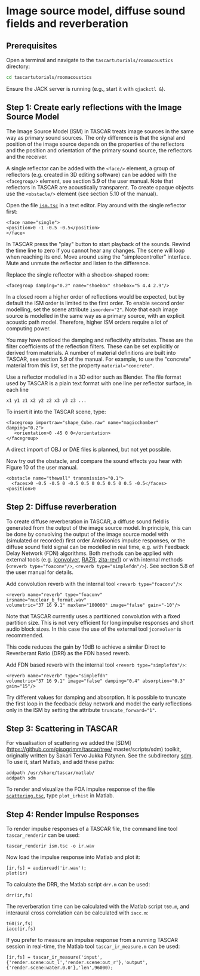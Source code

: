 # Image source model, diffuse sound fields and reverberation

## Prerequisites

Open a terminal and navigate to the `tascartutorials/roomacoustics` directory:
```bash
cd tascartutorials/roomacoustics
```

Ensure the JACK server is running (e.g., start it with `qjackctl &`).

## Step 1: Create early reflections with the Image Source Model

The Image Source Model (ISM) in TASCAR treats image sources in the same way as primary sound sources. The only difference is that the signal and position of the image source depends on the properties of the reflectors and the position and orientation of the primary sound source, the reflectors and the receiver.

A single reflector can be added with the `<face/>` element, a group of reflectors (e.g. created in 3D editing software) can be added with the `<facegroup/>` element, see section 5.9 of the user manual.  Note that reflectors in TASCAR are acoustically transparent. To create opaque objects use the `<obstacle/>` element (see section 5.10 of the manual).

Open the file [`ism.tsc`](ism.tsc) in a text editor. Play around with the single reflector first:

```
<face name="single">
<position>0 -1 -0.5 -0.5</position>
</face>
```

In TASCAR press the "play" button to start playback of the sounds. Rewind the time line to zero if you cannot hear any changes. The scene will loop when reaching its end.
Move around using the "simplecontroller" interface. Mute and unmute the reflector and listen to the difference.

Replace the single reflector with a shoebox-shaped room:

```
<facegroup damping="0.2" name="shoebox" shoebox="5 4.4 2.9"/>
```

In a closed room a higher order of reflections would be expected, but by default the ISM order is limited to the first order. To enable second order modelling, set the scene attribute `ismorder="2"`. Note that each image source is modelled in the same way as a primary source, with an explicit acoustic path model. Therefore, higher ISM orders require a lot of computing power.

You may have noticed the damping and reflectivity attributes. These are the filter coefficients of the reflection filters. These can be set explicitly or derived from materials. A number of material definitions are built into TASCAR, see section 5.9 of the manual. For example, to use the "concrete" material from this list, set the property `material="concrete"`.


Use a reflector modelled in a 3D editor such as Blender. The file format used by TASCAR is a plain text format with one line per reflector surface, in each line

```
x1 y1 z1 x2 y2 z2 x3 y3 z3 ...
```
To insert it into the TASCAR scene, type:
```
<facegroup importraw="shape_Cube.raw" name="magicchamber" damping="0.2">
   <orientation>0 -45 0 0</orientation>
</facegroup>
```
A direct import of OBJ or DAE files is planned, but not yet possible.

Now try out the obstacle, and compare the sound effects you hear with Figure 10 of the user
manual.
```
<obstacle name="thewall" transmission="0.1">
  <faces>0 -0.5 -0.5 0 -0.5 0.5 0 0.5 0.5 0 0.5 -0.5</faces>
<position>0
```

## Step 2: Diffuse reverberation

To create diffuse reverberation in TASCAR, a diffuse sound field is generated from the output of the image source model. In principle, this can be done by convolving the output of the image source model with (simulated or recorded) first order Ambisonics impulse responses, or the diffuse sound field signal can be modelled in real time, e.g. with Feedback Delay Network (FDN) algorithms. Both methods can be applied with external tools (e.g. [jconvolver](https://kokkinizita.linuxaudio.org/papers/aella.pdf), [RAZR](https://medi.uni-oldenburg.de/razr/), [zita-rev1](https://kokkinizita.linuxaudio.org/linuxaudio/zita-rev1-doc/quickguide.html)) or with internal methods (`<reverb type="foaconv"/>`, `<reverb type="simplefdn"/>`). See section 5.8 of the user manual for details.

Add convolution reverb with the internal tool
`<reverb type="foaconv"/>`:
```
<reverb name="reverb" type="foaconv"
irsname="nuclear_b_format.wav"
volumetric="37 16 9.1" maxlen="100000" image="false" gain="-10"/>
```

Note that TASCAR currently uses a partitioned convolution with a fixed partition size.  This is not very efficient for long impulse responses and short audio block sizes. In this case the use of the external tool `jconvolver` is recommended.

This code reduces the gain by 10dB to achieve a similar Direct to Reverberant Ratio (DRR) as the FDN based reverb.


Add FDN based reverb with the internal tool `<reverb type="simplefdn"/>`:
```
<reverb name="reverb" type="simplefdn"
volumetric="37 16 9.1" image="false" damping="0.4" absorption="0.3" gain="15"/>
```

Try different values for damping and absorption. It is possible to truncate the first loop in the feedback delay network and model the early reflections only in the ISM by setting the attribute `truncate_forward="1"`.

## Step 3: Scattering in TASCAR

For visualisation of scattering we added the 
[SDM](https://github.com/gisogrimm/tascar/tree/ master/scripts/sdm) toolkit, originally written by Sakari Tervo Jukka Pätynen. See the subdirectory [sdm](sdm). To use it, start Matlab, and add these paths:
```
addpath /usr/share/tascar/matlab/
addpath sdm
```

To render and visualize the FOA impulse response of the file [`scattering.tsc`](scattering.tsc), type `plot_irhist` in Matlab.

## Step 4: Render Impulse Responses

To render impulse responses of a TASCAR file, the command line tool `tascar_renderir` can be used:

```
tascar_renderir ism.tsc -o ir.wav
```

Now load the impulse response into Matlab and plot it:
```
[ir,fs] = audioread('ir.wav');
plot(ir)
```

To calculate the DRR, the Matlab script `drr.m` can be used:
```
drr(ir,fs)
```

The reverberation time can be calculated with the Matlab script `t60.m`, and interaural cross correlation can be calculated with `iacc.m`:

```
t60(ir,fs)
iacc(ir,fs)
```

If you prefer to measure an impulse response from a running TASCAR session in real-time, the Matlab tool `tascar_ir_measure.m` can be used:
```
[ir,fs] = tascar_ir_measure('input',{'render.scene:out_l','render.scene:out_r'},'output',{'render.scene:water.0.0'},'len',96000);
```
